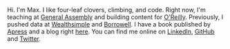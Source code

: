 Hi. I'm Max. I like four-leaf clovers, climbing, and code. Right now, I'm teaching at [General Assembly](https://generalassemb.ly/) and building content for [O'Reilly](https://www.oreilly.com/pub/au/7931). Previously, I pushed data at [Wealthsimple](https://wealthsimple.com) and [Borrowell](https://borrowell.com). I have a book published by [Apress](https://www.apress.com/us/book/9781484238011) and a blog right [here](/blog). You can find me online on [LinkedIn](https://www.linkedin.com/in/maxhumber/), [GitHub](https://github.com/maxhumber) and [Twitter](https://twitter.com/maxhumber).
